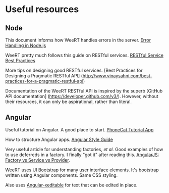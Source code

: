 # Useful resources

## Node

This document informs how WeeRT handles errors in the server.
[Error Handling in Node.js](https://www.joyent.com/developers/node/design/errors)

WeeRT pretty much follows this guide on RESTful services.
[RESTful Service Best Practices](http://www.restapitutorial.com/media/RESTful_Best_Practices-v1_0.pdf)

More tips on designing good RESTful services.
[Best Practices for Designing a Pragmatic RESTful API]
(http://www.vinaysahni.com/best-practices-for-a-pragmatic-restful-api)

Documentation of the WeeRT RESTful API is inspired by the superb [GitHub API documentation]
(https://developer.github.com/v3/). However, without their resources, it can only be aspirational, rather than
literal.

## Angular

Useful tutorial on Angular. A good place to start. [PhoneCat Tutorial App](https://docs.angularjs.org/tutorial)

How to structure Angular apps. [Angular Style Guide](https://github.com/johnpapa/angular-styleguide)

Very useful article for understanding factories, *et al.* Good examples of how to use deferreds in
a factory. I finally "got it" after reading this.
[AngularJS: Factory vs Service vs Provider](http://tylermcginnis.com/angularjs-factory-vs-service-vs-provider/).

WeeRT uses [UI Bootstrap](https://angular-ui.github.io/bootstrap/) for many user interface elements. It's bootstrap
written using Angular components. Same CSS styling.

Also uses [Angular-xeditable](http://vitalets.github.io/angular-xeditable/) for text that can be edited
in place.